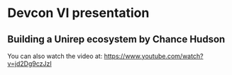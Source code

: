 # Devcon VI presentation
## Building a Unirep ecosystem by Chance Hudson

You can also watch the video at: https://www.youtube.com/watch?v=jd2Dg9czJzI
